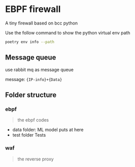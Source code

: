# EBPF firewall

A tiny firewall based on bcc python

Use the follow command to show the python virtual env path

```bash
poetry env info --path
```

## Message queue

use rabbit mq as message queue

message: `{IP-info}+{Data}`

## Folder structure

### ebpf 

> the ebpf codes

- data folder: ML model puts at here
- test folder Tests

### waf

> the reverse proxy 
